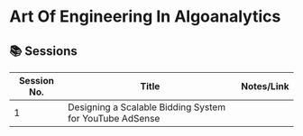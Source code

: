 # Art Of Engineering In Algoanalytics

## 📚 Sessions

| Session No. | Title                                                   | Notes/Link |
|-------------|------------------------------------------------------   |------------|
| 1           | Designing a Scalable Bidding System for YouTube AdSense |            |

